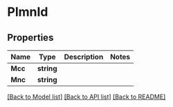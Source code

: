 # PlmnId

## Properties
Name | Type | Description | Notes
------------ | ------------- | ------------- | -------------
**Mcc** | **string** |  | 
**Mnc** | **string** |  | 

[[Back to Model list]](../README.md#documentation-for-models) [[Back to API list]](../README.md#documentation-for-api-endpoints) [[Back to README]](../README.md)


